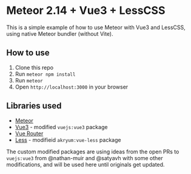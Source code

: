 # Meteor 2.14 + Vue3 + LessCSS

This is a simple example of how to use Meteor with Vue3 and LessCSS, using native Meteor bundler (without Vite).

## How to use

1. Clone this repo
2. Run `meteor npm install`
3. Run `meteor`
4. Open `http://localhost:3000` in your browser

## Libraries used

- [Meteor](https://www.meteor.com/)
- [Vue3](https://v3.vuejs.org/) - modified `vuejs:vue3` package
- [Vue Router](https://next.router.vuejs.org/)
- [Less](https://lesscss.org) - modifieid `akryum:vue-less` package

The custom modified packages are using ideas from the open PRs to `vuejs:vue3` from @nathan-muir and @satyavh with some other modifications, and will be used here until originals get updated.
